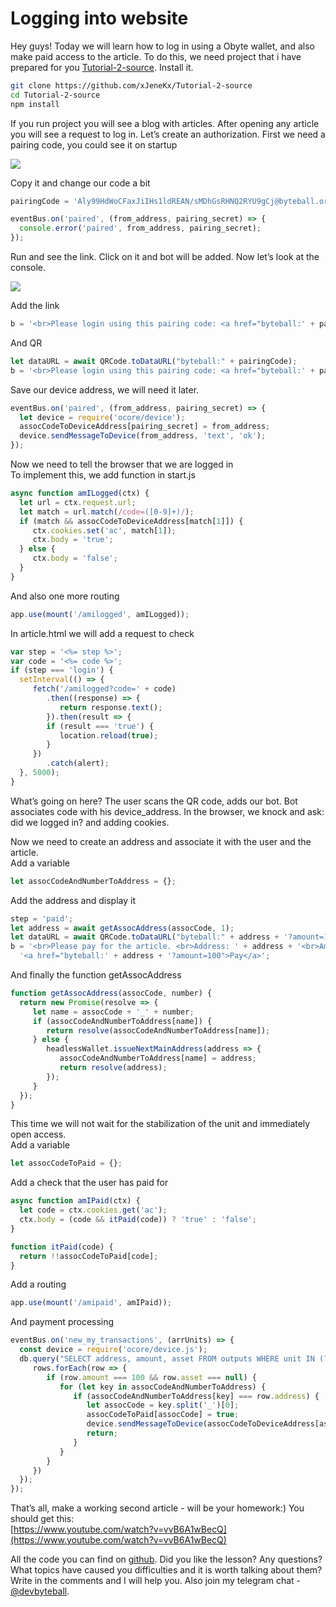 # Logging into website

Hey guys! Today we will learn how to log in using a Obyte wallet, and also make paid access to the article. To do this, we need project that i have prepared for you [Tutorial-2-source](https://github.com/xJeneKx/Tutorial-2-source). Install it.

```bash
git clone https://github.com/xJeneKx/Tutorial-2-source
cd Tutorial-2-source
npm install
```

If you run project you will see a blog with articles. After opening any article you will see a request to log in. Let’s create an authorization. First we need a pairing code, you could see it on startup

![](https://lh4.googleusercontent.com/UB0mdQRYTSrDVgC2UTEFQub1-vGYV25q4fcnZnWivCVwn7-Gh8QNTgMSDtRTkgPEO5y5lF9KD_W19WgqMGCg5Phd2i9JVjSSLHI3JHz5Qg-QqnyqFjJNzI_P3p_2bU4IKzPNoJBZ)

Copy it and change our code a bit

```javascript
pairingCode = 'Aly99HdWoCFaxJiIHs1ldREAN/sMDhGsRHNQ2RYU9gCj@byteball.org/bb#' + code;
```

```javascript
eventBus.on('paired', (from_address, pairing_secret) => {
  console.error('paired', from_address, pairing_secret);
});
```

Run and see the link. Сlick on it and bot will be added. Now let’s look at the console.

![](https://lh3.googleusercontent.com/CoHNgrayZGvQFYDFzwREmddk4ghl3BTq4AiJFjS0ApNqltnBTuqJTPWiZJEs6wG6OCFg8M2IKwOWoypRgYkXktt2A5j_IsIJLpEsa7uW5PjZgjUG2DfQNVtikCwnb1mhruSMNpeT)

Add the link

```javascript
b = '<br>Please login using this pairing code: <a href="byteball:' + pairingCode + '">' + pairingCode + '</a>';
```

And QR

```javascript
let dataURL = await QRCode.toDataURL("byteball:" + pairingCode);
b = '<br>Please login using this pairing code: <a href="byteball:' + pairingCode + '">' + pairingCode + '</a><br><img src="' + dataURL + '">';
```

Save our device address, we will need it later.

```javascript
eventBus.on('paired', (from_address, pairing_secret) => {
  let device = require('ocore/device');
  assocCodeToDeviceAddress[pairing_secret] = from_address;
  device.sendMessageToDevice(from_address, 'text', 'ok');
});
```

Now we need to tell the browser that we are logged in  
To implement this, we add function in start.js

```javascript
async function amILogged(ctx) {
  let url = ctx.request.url;
  let match = url.match(/code=([0-9]+)/);
  if (match && assocCodeToDeviceAddress[match[1]]) {
     ctx.cookies.set('ac', match[1]);
     ctx.body = 'true';
  } else {
     ctx.body = 'false';
  }
}
```

And also one more routing

```javascript
app.use(mount('/amilogged', amILogged));
```

In article.html we will add a request to check

```javascript
var step = '<%= step %>';
var code = '<%= code %>';
if (step === 'login') {
  setInterval(() => {
     fetch('/amilogged?code=' + code)
        .then((response) => {
           return response.text();
        }).then(result => {
        if (result === 'true') {
           location.reload(true);
        }
     })
        .catch(alert);
  }, 5000);
}
```

What’s going on here? The user scans the QR code, adds our bot. Bot associates code with his device\_address. In the browser, we knock and ask: did we logged in? and adding cookies.

Now we need to create an address and associate it with the user and the article.  
Add a variable

```javascript
let assocCodeAndNumberToAddress = {};
```

Add the address and display it

```javascript
step = 'paid';
let address = await getAssocAddress(assocCode, 1);
let dataURL = await QRCode.toDataURL("byteball:" + address + '?amount=100');
b = '<br>Please pay for the article. <br>Address: ' + address + '<br>Amount: 100<br><img src="' + dataURL + '"><br>' +
  '<a href="byteball:' + address + '?amount=100">Pay</a>';
```

And finally the function getAssocAddress

```javascript
function getAssocAddress(assocCode, number) {
  return new Promise(resolve => {
     let name = assocCode + '_' + number;
     if (assocCodeAndNumberToAddress[name]) {
        return resolve(assocCodeAndNumberToAddress[name]);
     } else {
        headlessWallet.issueNextMainAddress(address => {
           assocCodeAndNumberToAddress[name] = address;
           return resolve(address);
        });
     }
  });
}
```

This time we will not wait for the stabilization of the unit and immediately open access.  
Add a variable

```javascript
let assocCodeToPaid = {};
```

Add a check that the user has paid for

```javascript
async function amIPaid(ctx) {
  let code = ctx.cookies.get('ac');
  ctx.body = (code && itPaid(code)) ? 'true' : 'false';
}

function itPaid(code) {
  return !!assocCodeToPaid[code];
}
```

Add a routing

```javascript
app.use(mount('/amipaid', amIPaid));
```

And payment processing

```javascript
eventBus.on('new_my_transactions', (arrUnits) => {
  const device = require('ocore/device.js');
  db.query("SELECT address, amount, asset FROM outputs WHERE unit IN (?)", [arrUnits], rows => {
     rows.forEach(row => {
        if (row.amount === 100 && row.asset === null) {
           for (let key in assocCodeAndNumberToAddress) {
              if (assocCodeAndNumberToAddress[key] === row.address) {
                 let assocCode = key.split('_')[0];
                 assocCodeToPaid[assocCode] = true;
                 device.sendMessageToDevice(assocCodeToDeviceAddress[assocCode], 'text', 'I received your payment');
                 return;
              }
           }
        }
     })
  });
});
```

That’s all, make a working second article - will be your homework:\) You should get this:  
[https://www.youtube.com/watch?v=vvB6A1wBecQ](https://www.youtube.com/watch?v=vvB6A1wBecQ)

All the code you can find on [github](https://github.com/xJeneKx/Tutorial-2-full). Did you like the lesson? Any questions? What topics have caused you difficulties and it is worth talking about them? Write in the comments and I will help you. Also join my telegram chat - [@devbyteball](https://t.me/devbyteball).

